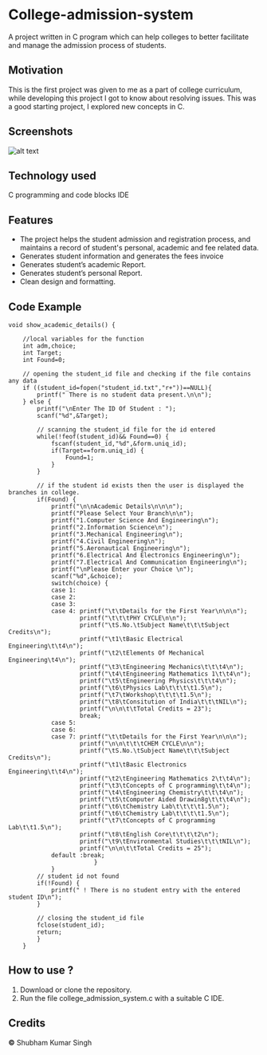 # College-admission-system

A project written in C program which can help colleges to better facilitate and manage the admission process of students.
## Motivation
This is the first project was given to me as a part of college curriculum, while developing this project I got to know about resolving issues. This was a good starting project, I explored new concepts in C.

## Screenshots

![alt text](https://github.com/Shubham0812/College-admission-System/blob/master/assets/screenshots/home.JPG)

## Technology used
 C programming and code blocks IDE

## Features
- The project helps the student admission and registration process, and maintains a record of student's personal, academic and fee related data.
- Generates student information and generates the fees invoice
- Generates student’s academic Report.
- Generates student’s personal Report.
- Clean design and formatting.

## Code Example
```
void show_academic_details() {

    //local variables for the function
    int adm,choice;
    int Target;
    int Found=0;

    // opening the student_id file and checking if the file contains any data
    if ((student_id=fopen("student_id.txt","r+"))==NULL){
        printf(" There is no student data present.\n\n");
    } else {
        printf("\nEnter The ID Of Student : ");
        scanf("%d",&Target);

        // scanning the student_id file for the id entered
        while(!feof(student_id)&& Found==0) {
            fscanf(student_id,"%d",&form.uniq_id);
            if(Target==form.uniq_id) {
                Found=1;
            }
        }
        
        // if the student id exists then the user is displayed the branches in college.
        if(Found) {
            printf("\n\nAcademic Details\n\n\n");
            printf("Please Select Your Branch\n\n");
            printf("1.Computer Science And Engineering\n");
            printf("2.Information Science\n");
            printf("3.Mechanical Engineering\n");
            printf("4.Civil Engineering\n");
            printf("5.Aeronautical Engineering\n");
            printf("6.Electrical And Electronics Engineering\n");
            printf("7.Electrical And Communication Engineering\n");
            printf("\nPlease Enter your Choice \n");
            scanf("%d",&choice);
            switch(choice) {
            case 1:
            case 2:
            case 3:
            case 4: printf("\t\tDetails for the First Year\n\n\n");
                    printf("\t\t\tPHY CYCLE\n\n");
                    printf("\tS.No.\tSubject Name\t\t\tSubject Credits\n");
                    printf("\t1\tBasic Electrical Engineering\t\t4\n");
                    printf("\t2\tElements Of Mechanical Engineering\t4\n");
                    printf("\t3\tEngineering Mechanics\t\t\t4\n");
                    printf("\t4\tEngineering Mathematics 1\t\t4\n");
                    printf("\t5\tEngineering Physics\t\t\t4\n");
                    printf("\t6\tPhysics Lab\t\t\t\t1.5\n");
                    printf("\t7\tWorkshop\t\t\t\t1.5\n");
                    printf("\t8\tConsitution of India\t\t\tNIL\n");
                    printf("\n\n\t\tTotal Credits = 23");
                    break;
            case 5:
            case 6:
            case 7: printf("\t\tDetails for the First Year\n\n\n");
                    printf("\n\n\t\t\tCHEM CYCLE\n\n");
                    printf("\tS.No.\tSubject Name\t\t\tSubject Credits\n");
                    printf("\t1\tBasic Electronics Engineering\t\t4\n");
                    printf("\t2\tEngineering Mathematics 2\t\t4\n");
                    printf("\t3\tConcepts of C programming\t\t4\n");
                    printf("\t4\tEngineering Chemistry\t\t\t4\n");
                    printf("\t5\tComputer Aided Drawin8g\t\t\t4\n");
                    printf("\t6\tChemistry Lab\t\t\t\t1.5\n");
                    printf("\t6\tChemistry Lab\t\t\t\t1.5\n");
                    printf("\t7\tConcepts of C programming Lab\t\t1.5\n");
                    printf("\t8\tEnglish Core\t\t\t\t2\n");
                    printf("\t9\tEnvironmental Studies\t\t\tNIL\n");
                    printf("\n\n\t\tTotal Credits = 25");
            default :break;
                        }
            }
        // student id not found
        if(!Found) {
            printf(" ! There is no student entry with the entered student ID\n");
        }

        // closing the student_id file
        fclose(student_id);
        return;
        }
    }
```

## How to use ?
1. Download or clone the repository.
2. Run the file college_admission_system.c with a suitable C IDE.

## Credits
**©** Shubham Kumar Singh
